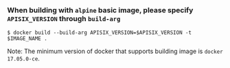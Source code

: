### When building with `alpine` basic image, please specify `APISIX_VERSION` through `build-arg`

```
$ docker build --build-arg APISIX_VERSION=$APISIX_VERSION -t $IMAGE_NAME .
```

Note: The minimum version of docker that supports building image is `docker 17.05.0-ce`.
